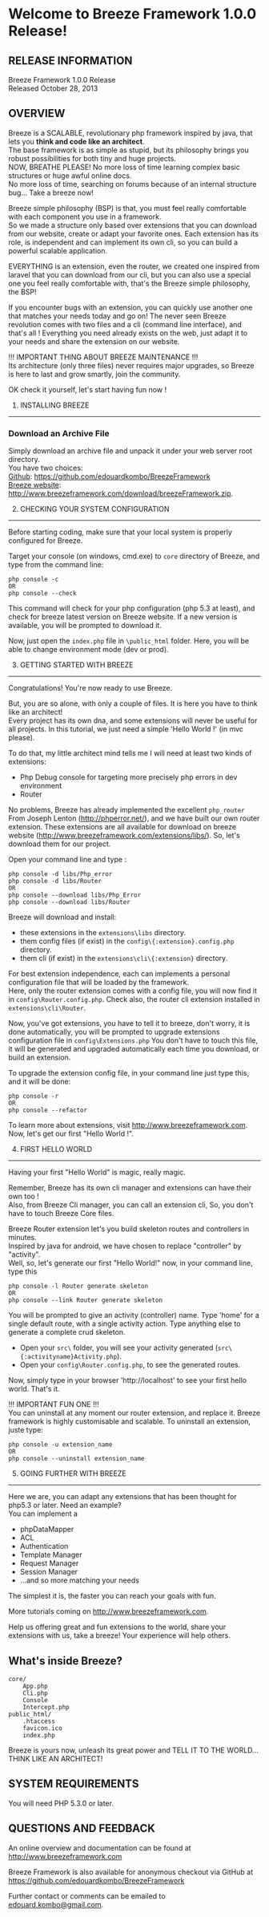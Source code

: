 Welcome to Breeze Framework 1.0.0 Release!
===============================================

RELEASE INFORMATION
-------------------
Breeze Framework 1.0.0 Release  
Released October 28, 2013


OVERVIEW
--------
Breeze is a SCALABLE, revolutionary php framework inspired by java, that lets you <b>think and code like an architect</b>.<br/>
The base framework is as simple as stupid, but its philosophy brings you robust possibilities for both tiny and huge projects.<br/>
NOW, BREATHE PLEASE! No more loss of time learning complex basic structures or huge awful online docs.<br/>
No more loss of time, searching on forums because of an internal structure bug... Take a breeze now!

Breeze simple philosophy (BSP) is that, you must feel really comfortable with each component you use in a framework.<br/>
So we made a structure only based over extensions that you can download from our website, create or adapt your favorite ones.
Each extension has its role, is independent and can implement its own cli, so you can build a powerful scalable application.

EVERYTHING is an extension, even the router, we created one inspired from laravel that you can download from our cli,
but you can also use a special one you feel really comfortable with, that's the Breeze simple philosophy, the BSP!

If you encounter bugs with an extension, you can quickly use another one that matches your needs today and go on!
The never seen Breeze revolution comes with two files and a cli (command line interface), and that's all !
Everything you need already exists on the web, just adapt it to your needs and share the extension on our website.

!!! IMPORTANT THING ABOUT BREEZE MAINTENANCE !!!<br/>
Its architecture (only three files) never requires major upgrades, so Breeze is here to last and grow smartly, join the community.

OK check it yourself, let's start having fun now !

1) INSTALLING BREEZE
----------------------------------

### Download an Archive File

Simply download an archive file and unpack it under your web server root directory.<br/>
You have two choices:<br/>
<u>Github</u>: https://github.com/edouardkombo/BreezeFramework<br/> 
<u>Breeze website</u>: http://www.breezeframework.com/download/breezeFramework.zip.


2) CHECKING YOUR SYSTEM CONFIGURATION
-------------------------------------

Before starting coding, make sure that your local system is properly
configured for Breeze.

Target your console (on windows, cmd.exe) to `core` directory of Breeze, and type from the command line:

    php console -c
	OR
	php console --check

This command will check for your php configuration (php 5.3 at least), and check for breeze latest version on Breeze website.
If a new version is available, you will be prompted to download it.


Now, just open the `index.php` file in `\public_html` folder.
Here, you will be able to change environment mode (dev or prod).


3) GETTING STARTED WITH BREEZE
--------------------------------

Congratulations! You're now ready to use Breeze.

But, you are so alone, with only a couple of files. It is here you have to think like an architect!<br/>
Every project has its own dna, and some extensions will never be useful for all projects.
In this tutorial, we just need a simple 'Hello World !' (in mvc please).

To do that, my little architect mind tells me I will need at least two kinds of extensions:

- Php Debug console for targeting more precisely php errors in dev environment
- Router

No problems, Breeze has already implemented the excellent `php_router` From Joseph Lenton (http://phperror.net/),
and we have built our own router extension.
These extensions are all available for download on breeze website (http://www.breezeframework.com/extensions/libs/).
So, let's download them for our project.

Open your command line and type :

	php console -d libs/Php_error
	php console -d libs/Router
	OR
	php console --download libs/Php_Error
	php console --download libs/Router
	
Breeze will download and install:
 - these extensions in the `extensions\libs` directory.
 - them config files (if exist) in the `config\{:extension}.config.php` directory.
 - them cli (if exist) in the `extensions\cli\{:extension}` directory.
 
For best extension independence, each can implements a personal configuration file that will be loaded by the framework.<br/>
Here, only the router extension comes with a config file, you will now find it in `config\Router.config.php`.
Check also, the router cli extension installed in `extensions\cli\Router`.

Now, you've got extensions, you have to tell it to breeze, don't worry, it is done automatically, you will be prompted to upgrade extensions configuration file in `config\Extensions.php`
You don't have to touch	this file, it will be generated and upgraded automatically each time you download, or build an extension.

To upgrade the extension config file, in your command line just type this, and it will be done:

	php console -r
	OR
	php console --refactor
	
	
To learn more about extensions, visit http://www.breezeframework.com.
Now, let's get our first "Hello World !".


4) FIRST HELLO WORLD
-------------------------------

Having your first "Hello World" is magic, really magic.

Remember, Breeze has its own cli manager and extensions can have their own too !<br/> 
Also, from Breeze Cli manager, you can call an extension cli, So, you don't have to touch Breeze Core files.


Breeze Router extension let's you build skeleton routes and controllers in minutes.<br/>
Inspired by java for android, we have chosen to replace "controller" by "activity".<br/>
Well, so, let's generate our first "Hello World!" now, in your command line, type this

	php console -l Router generate skeleton
	OR
	php console --link Router generate skeleton
	
You will be prompted to give an activity (controller) name.
Type 'home' for a single default route, with a single activity action.
Type anything else to generate a complete crud skeleton.

 - Open your `src\` folder, you will see your activity generated (`src\{:activityname}Activity.php`).
 - Open your `config\Router.config.php`, to see the generated routes.

Now, simply type in your browser 'http://localhost' to see your first hello world. 
That's it.

!!! IMPORTANT FUN ONE !!!<br/>
You can uninstall at any moment our router extension, and replace it. Breeze framework is highly customisable and scalable.
To uninstall an extension, juste type:

	php console -u extension_name
	OR
	php console --uninstall extension_name

5) GOING FURTHER WITH BREEZE
-------------------------------

Here we are, you can adapt any extensions that has been thought for php5.3 or later. Need an example?<br/>
You can implement a
- phpDataMapper
- ACL
- Authentication
- Template Manager
- Request Manager
- Session Manager
- ...and so more matching your needs

The simplest it is, the faster you can reach your goals with fun.

More tutorials coming on http://www.breezeframework.com.
 
Help us offering great and fun extensions to the world, share your extensions with us, take a breeze!
Your experience will help others.


What's inside Breeze?
---------------
	core/
		App.php
		Cli.php
		Console
		Intercept.php
	public_html/
		.htaccess
		favicon.ico
		index.php

Breeze is yours now, unleash its great power and TELL IT TO THE WORLD... THINK LIKE AN ARCHITECT!


SYSTEM REQUIREMENTS
-------------------
You will need PHP 5.3.0 or later.

QUESTIONS AND FEEDBACK
----------------------
An online overview and documentation can be found at
http://www.breezeframework.com

Breeze Framework is also available for anonymous checkout via
GitHub at https://github.com/edouardkombo/BreezeFramework

Further contact or comments can be emailed to edouard.kombo@gmail.com.